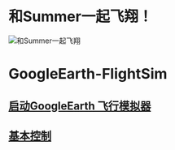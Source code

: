 # 和Summer一起飞翔！

![和Summer一起飞翔]()

# GoogleEarth-FlightSim

## [启动GoogleEarth 飞行模拟器](startGESim.md)
## [基本控制](basicCtrlSpecify.md)
